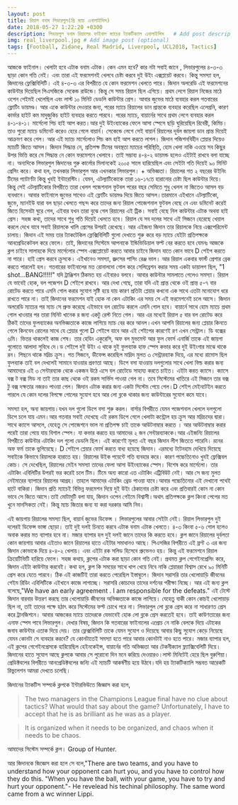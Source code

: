 ```yaml
---
layout: post
title: রিয়াল বনাম লিভারপুল(প্রি ম্যাচ এনালাইসিস)
date: 2018-05-27 1:22:20 +0300
description: লিভারপুল বনাম রিয়ালের ফাইনাল ম্যাচের ট্যাকটিক্যাল এনালাইসিস   # Add post description (optional)
img: real_liverpool.jpg # Add image post (optional)
tags: [Football, Zidane, Real Madrid, Liverpool, UCL2018, Tactics]
---
```


আজকে ফাইনাল। খেলাটা হবে এটাক বনাম এটাক। কেন এমন হবে? কার        নটা সবাই জানে , লিভারপুলের ৪-৩-৩ ছাড়া কোন গতি নেই। এবং তারা এই ফরমেশনই খেলবে চেষ্টা করবে দুই উইং এক্সপ্লয়েট করবে। কিন্তু সমস্যা হল, জিদানের ফ্লেক্সিবিলিটি। এই ৪-৩-৩ এর বিপরীতে যে কোন ফরমেশন খেলতে পারে। জিদান অলরেডি এই ফরমেশনের কাউন্টার দিয়েছিল পিএসজিকে সেকেন্ড রাউন্ডে। কিন্তু সে সময় রিয়াল ছিল এগিয়ে। প্রথম লেগে রিয়াল নিজের মাঠে ওপেন গেইমই খেলেছিল এবং লাস্ট ১০ মিনিট ডেডলি কাউন্টার প্রেস। আবার জুভের মাঠে ব্যবহার করল গতবারের ফ্লোটিং ডায়মণ্ড। আর একে কাউন্টার দেওয়ার জন্য, পরের ম্যাচে রিয়ালের ডান প্রান্তকে ব্যবহার করেছিল এলেগ্রনি, কারণ কার্ভার হাইট কম মাদুজুকিচ হাইট ব্যবহার করতে পারবে। পরের ম্যাচে, বায়ার্নের সাথে প্রথম লেগে ব্যবহার করল ৪-১-৪-১। মার্সেলো পিচ হাই আপ করত।আর দুই উইংব্যাকের ফেলে আসা স্পেসে ছড়ি ঘুরিয়েছিল রিবেরী, কিমিচ। তাও পুরো ম্যাচে ডমিনেট করেও হেরে গেলে বায়ার্ন। সেকেন্ডে লেগে সেই বায়ার্ন রিয়ালের দূর্বল জায়গা ডান প্রান্ত দিয়েই আক্রমণ করে গেল। আর এই ম্যাচে মার্সেলোও পিচ কম হাই আপ করতে লাগল। জিদান পজিশনবিহীন প্লেয়ার দিয়েও ম্যাচটি জিতে আসল। জিদান সিদ্ধান্ত নে, প্রতিপক্ষ টিমের অবস্থতা ম্যাচের পরিস্থিতি, হোম খেলা নাকি এওয়ে সব কিছুর উপর ভিত্তি করে সে সিদ্ধান্ত নে কোন ফরমেশনে খেলাবে। তাই সম্ভাব্য ৪-৪-২ ডায়মন্ড হলেও এইটাই রাখবে বলা যাচ্ছে না। অন্যদিকে লিভারপুল জিদানের গুরু কার্লোর মিলানকেই ২০০৫ সালে হারিয়েছিল এবং সেইটা গতি দিয়েই ৯০ মিনিট প্রেসিং করে। কথা হল, তখনকার লিভারপুল আর এখনকার লিভারপুল। + অভিজ্ঞতা। রিয়ালের গত ২ বছরের উইনিং টিমের প্যাটার্ণটা কিন্তু খুবই ইন্টারেস্টিং। যেমন, এটল্যাটিকোকে তারা ১৬-১৭তে হারানোর চেষ্টা ছিল কাউন্টার দিয়ে। কিন্তু সেই এটল্যাটিকোর বিপরীতে তারা খেলল পজেশনাল ফুটবল পরের বছর সেমিতে শুধু খেলল না জিতেও আসল বড় ব্যবধানে। আবার ফাইনালে জুভের সাথেও এই ফ্লোটিং ডায়মণ্ড দিয়ে জিতে আসল।তারমানে এইখানে এটল্যাটিকো, জুভে, ম্যানইউ যারা বল ছাড়া খেলতে পছন্দ করে তাদের জন্য রিয়াল পোজেশনাল ফুটবল বেছে নে এবং ডমিনেট করেই জিতে হিসেবটা ঘুরে গেল, এইবার যখন তারা বুঝে গেল রিয়ালের এই ট্রিক। সবাই বেছে নিল কাউন্টার এটাক অথবা হাই প্রেস। সহজ কথা, তাদের সাথে শুধু গতি দিয়েই খেলতে হবে। রিয়াল যে সব দলের সাথে এই সিজনে হেরেছে খেয়াল করলে দেখে যাবে সবাই রিয়ালকে খালি প্রেসের উপরই রেখেছে। আর এইজন্য জিদান তার রিয়ালকে নিয়ে এক্সপেরিমেন্ট চালায়। জিদান এই সময় তার ট্যাকটেকিল ফ্লেক্সিবিলিটি গুলো দেখাতে শুরু করে বড় ম্যাচে যেইটা প্রতিপক্ষকে আনপ্রেডিকেটবল করে ফেলে। তাই, জিদানের সিস্টেমে আপনাকে ইন্ডিভিডিয়াল ফল্ট বের করতে হবে যেমনঃ আজকে ক্লপ চাইবে সালাহকে দিয়ে মার্সেলোর স্পেস এক্সপ্লোয়েট করতে আবার চাইবে জিদান যাতে কোন ভাবে D শেইপ করতে না পারে। হাই প্রেস করবে ক্রুসকে। এইখানেও সমস্যা, জ্রুসের পাসিং রেঞ্জ ভাল। আর রিয়াল একবার ফার্স্ট প্রেশার ব্রেক করতে পারলেই হল। গতবারের ফাইনালের মত রোনালদো গোল করে সেলিব্রেশন করার সময় একটা ডায়ালগ ছিল, "1 shot...BANG!!!!!" যদি ট্রাঞ্জিশন ঠিকমত হয় এইবারও বলবে। আবার কাউন্টার সামলাতে গেলেও সমস্যা। রিয়াল যে ভাবেই হোক, বল পজেশন D শেইপে রাখবে। আর দেখা গেছে, তারা যদি এই প্রান্ত থেকে ওই প্রান্ত ৫-৭ বার রোটেড করতে পারে এমনি গোল করার সুযোগ সৃষ্টি হয়ে যায় কারণ প্রতিটা প্লেয়ার কখনো এক সাথে এতটা মনোযোগ ধরে রাখতে পারে না। তাই জিদানের ফরমেশন যাই হোক না কেন এটাকিং এর সময় সে এই ফরমেশনেই চলে আসে। জিদান অলরেডি ম্যাচের পর ম্যাচ সে প্রুভ করেছে এইভাবে বল রোটেড করলে এমনি গোল হবে। বায়ার্নে সাথে হোম ম্যাচে প্রথম গোল খাওয়ার পর তারা মিনিট খানেক র জন্য একটু রেস্ট নিতে গেল। আর এর মধ্যেই রিয়াল ৫ বার বল রোটেড করে ঠিকই তাদের ফুলব্যাকের অনভিজ্ঞতাকে কাজে লাগিয়ে ম্যাচ বের করে আনল।এখন আপনি রিয়ালের জন্য প্লেয়ার কিনতে গেলে কিনবেন রোলের সাথে যে প্লেয়ার গুলো D শেইপে যাবে আর এই শেইপের কারণেই রণ এখন সেন্ট্রাল। ডি বক্সের ৬মি। ভিতর থাকলেই কাজ শেষ। তার হেডিং একুরেসি, অফ বল মুভমেন্ট আর ফুল ফোর্স এনার্জি তাকে এই জায়গা গুলোতে আলাদা সুবিধে দে।ড শেইপে দুই উইং এ থাকে দুই ফুলব্যাক হাফ স্পেস কভার করে দুই উইংগার মাঝে থাকে রন। পিছনে থাকে মদ্রিচ ক্রুস। গত সিজনে, ডীফেন্স করেছিল মাদ্রিদ মুলত ৩ সেন্ট্রারব্যাক দিয়ে, এর মধ্যে রামোস ছিল ফুলব্যাক তাই বল দেখলেই সামানে যাওয়ার প্রবণতা আছে। ডিপে বসা যাওয়ায় দলগুলোর সাথে খেলা বিল্ড করার জন্য আমাদেরে এই ৩ সেন্টারব্যাক থেকে একজন উঠে এসে বল রোটেডে সাহায্য করতে চাইত। এইটা করত ক্যাসে। ক্যাসে বক্স ট বক্স মিড না তাই তার কাছ থেকে ওই রকম সার্ভিস পাওয়া গেল না। তবে সিস্টেমের খাতিরে এই সিজনে তার বক্স টু বক্স দক্ষতার নজরও পাওয়া গেল। জিদান এটাক করার জন্য একটা সিস্টেম পেয়ে গেল।D শেইপ মেইনটেইন করতে পারলে যে কোন দলের বিপক্ষে গোলের সুযোগ হবে আর লো ব্লকে থাকার জন্য কাউন্টারের সুযোগ কমে যাবে।

সমস্যা হল, অন্য জায়গায়।যখন দল গুলো ডিপে বসা শুরু করল। বার্সার বিপরীতে যেমন পজেশনাল খেললে দলগুলো ডিপে চলে যায় এমন।আর গতবার সবাই দেখেছে এই রকম ডিপে গেলে খেলাটা কন্ট্রোল হয় ক্রুস আর মদ্রিচদের দ্বারা। সাথে ক্যাসে আসলে, যেহেতু সে পোজেশনে ভাল না প্রতিপক্ষ চাই তাকে আউটনাম্বার করতে । আর আউটনাম্বার করার পরেই তারা পেয়ে যায় বিশাল স্পেস। যা কভার করতে হয় আমাদের ২ জন সেন্টারব্যাককে।আর এইজন্যি রিয়ালের বিপরীতে কাউন্টার এটাকিং দল গুলো ডেডলি ছিল। এই কারণেই মূলত এই বছর জিদান লীগ জিততে পারেনি। রনের অফ ফর্ম তাকে ভুগিয়েছে। D শেইপে প্লেয়ার ফোর্স করতে বাধ্য হয়েছে জিদান। এরমধ্যে টটেনহাম দেখিয়ে দিয়েছে সবাইকে কিভাবে রিয়ালকে হারাতে হয়। রিয়ালের উইক পয়েন্টে গতি ব্যবহার করে। কারণ পচ্চেতিনোও খুবই ফ্লেক্সিবল কোচ। সে দেখেছিল, রিয়ালের মেইন সমস্যা তাদের ফেলা আসা উইংব্যাকের স্পেস। বিশেষ করে মার্সেলো। তার এটাকিং এবিলিটির উপরই ভর করেই চলে টিম। টিমে অন্য কারো এত এটাকিং এট্রিবিউট নেই। আর সে জন্য মুলত নেইমারের ব্যাপারে রিয়ালের আগ্রহ। তাহলে আমাদের এটাকিং থ্রেড পাওয়া যাবে।আবার পচ্চেতিনোর এই দেখানো পথেই হাটে বাকিরা। জিদান প্রতি ম্যাচেই বিভিন্ন ফরমেশন দিয়ে দুই উইং ঠেকানোর চেষ্টা করে এবং প্রতিবারই কোন না কোন ভাবে সে জিতে আসে।তাই মোটামুটি বলা যায়, জিদান ওপেন গেইমে বিশ্বাসী।অথাৎ প্রতিপক্ষকে ক্লপ কিংবা পেপের মত খুনে মানসিকতা নেই। কিন্তু ম্যাচ জিতার জন্য যা করা দরকার আমি নিব।

এই জায়গায় রিয়ালের সমস্যা ছিল, বায়ার্ন জুভের ডিফেন্স । লিভারপুলের আবার সেইটা নেই। রিয়াল লিভারপুল দুই দলেরই ডিফেন্স ভাঙ্গা ছোড়া। তাই দুই দলই চিনতে করবে এটাক বনাম এটাক খেলতে। ৪-৩ কিংবা ৫-৬ গোল হলেও অবাক করার মত ব্যাপার হবে না। মজার ব্যাপার হল দুই দলই জানে তাদের কি করতে হবে। ক্লপ জানে রিয়ালের দূর্বলতা কোন জায়গায় আবার এইতাও জানে রিয়ালের হাতে এইটার সমাধানও আছে। পিএসজির বিপরীতে এই ফ্রন্ট ৩ এর জন্য জিদান কোভাকে দিয়ে ৪-৪-২ খেলায়। এবং এইটা রক সলিড হিসেবে প্রুভেনও হয়। কিন্তু এই ফরমেশনে রিয়াল ক্রিয়েটিভিটি হারিয়ে ফেলে। সহজ কথায়, ক্লপের এটাক করা ছাড়া কোন গতি নেই। প্রথমত ক্লপ গেগেইনপ্রেসিং করে, জিদান এইটা কাউন্টার করবেই। কথা হল, ক্লপ কি সময়ের সাথে খাপ খেয়ে নিবে নাকি প্লেয়াররা বিশ্বাস রেখে ৯০ মিনিটি প্রেস করে যেতে পারবে। ঠিক এই কাজটিই তারা করতে পেরেছিল ইস্তাম্বুলে। জিদান সরাসরি তার খেলোয়াড়ি জীবনের গেইম রিডিং এবিলিটিকে এইখানে কাজে লাগাচ্ছে। সরাসরি কোচদের তাদের দর্শনের পরীক্ষা নিচ্ছে। আর এই জন্য ক্লপ বলেছে,"We have an early agreement . I am responsible for the defeats." এই টেস্টে জিদান বারবার উত্তরণ করছে তার খেলোয়াড়ি জীবনের অভিজ্ঞতাকে কাজে লাগিয়ে। যেহেতু বাকী কোন কোচই খেলোয়াড় ছিল না, তাই তাদের পক্ষে হঠাৎ করে সিস্টেমের ফল্ট চোখে পরে না। লিভারপুল লো ব্লকে প্রেস করে না সাধারণত প্রেস করে ট্রানজিশনে। আবার আজকের ম্যাচে তাদেরকে যেভাবেই হোক লো ব্লকে প্রেস করতেই হবে। তাই কাউণতারের জন্য এনাফ স্পেস পাবে লিভারপুল। দেখার বিষয়, জিদান কি গতবারের ফাইনালের এপ্রোচ নে নাকি বেলকে দিয়ে এটাকের জবাব কাউন্টার এতাক দিয়ে দেয়। তার ফ্লেক্সবিলিটি তাকে যেমন সুযোগ ও দিয়েছে আবার কিছু সুযোগ কেড়ে নিয়েছে যেমন কোনটা সে ব্যবহার করবে? যে কোনটাতেই সমস্যা হতে পারে আবার কোনটাই নাও হতে পারে। মজার ব্যাপার হল, এই ক্লপের গেগেইনপ্রেসকে হারিয়েছিল হেইনকেইন্স, বায়ার্নের গতি অভিজ্ঞতা আর টেকনীক্যাল ফ্ল্যাক্সিবেলিটি দিয়ে। জিদানের হাতে সুযোগ আছে ক্লপকে আবার সে পুরোনো দিন মনে করিয়ে দেওয়ারও।লাস্ট মিনিটেই হেরে ছিল বুরুশিয়া। প্রেডিক্টবলের বিপরীতে আনপ্রেডিক্টবলের জন্যি এই ম্যাচটি আকর্ষণীয় হয়ে উঠবে।যদি হয় ট্যাকটিক্যালি সম্ভবত আরেকটি রিভুলেশন আমরা দেখতে চলেছি।

জিদানের ট্যাকটিস সম্পর্কে ক্লপকে ইন্টারভিউতে জিজ্ঞাস করা হলে,
>The two managers in the Champions League final have no clue about tactics? What would that say about the game? Unfortunately, I have to accept that he is as brilliant as he was as a player.

>It is organized when it needs to be organized, and chaos when it needs to be chaos.

আমাদের সিস্টেম সম্পর্কে ক্লপ। Group of Hunter.

আর জিদানকে জিজ্ঞেস করা হলে সে বলে,"There are two teams, and you have to understand how your opponent can hurt you, and you have to control how they do this. "When you have the ball, with your game, you have to try and hurt your opponent."- He revelead his techinal philosophy. The same word came from a wc winner Lippi.
